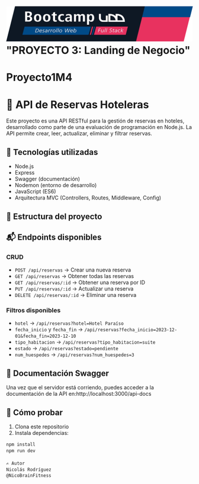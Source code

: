 <h1> <img src = "https://github.com/NicoBrainFitness/Proyecto1M2/blob/main/banner.png"> "PROYECTO 3: Landing de Negocio"</h1>

# Proyecto1M4

# 🧠 API de Reservas Hoteleras

Este proyecto es una API RESTful para la gestión de reservas en hoteles, desarrollado como parte de una evaluación de programación en Node.js. La API permite crear, leer, actualizar, eliminar y filtrar reservas.

## 🚀 Tecnologías utilizadas

- Node.js
- Express
- Swagger (documentación)
- Nodemon (entorno de desarrollo)
- JavaScript (ES6)
- Arquitectura MVC (Controllers, Routes, Middleware, Config)

## 📂 Estructura del proyecto


## 📬 Endpoints disponibles

### CRUD

- `POST /api/reservas` → Crear una nueva reserva
- `GET /api/reservas` → Obtener todas las reservas
- `GET /api/reservas/:id` → Obtener una reserva por ID
- `PUT /api/reservas/:id` → Actualizar una reserva
- `DELETE /api/reservas/:id` → Eliminar una reserva

### Filtros disponibles

- `hotel` → `/api/reservas?hotel=Hotel Paraíso`
- `fecha_inicio` y `fecha_fin` → `/api/reservas?fecha_inicio=2023-12-01&fecha_fin=2023-12-10`
- `tipo_habitacion` → `/api/reservas?tipo_habitacion=suite`
- `estado` → `/api/reservas?estado=pendiente`
- `num_huespedes` → `/api/reservas?num_huespedes=3`

## 📖 Documentación Swagger

Una vez que el servidor está corriendo, puedes acceder a la documentación de la API en:http://localhost:3000/api-docs


## 🧪 Cómo probar

1. Clona este repositorio
2. Instala dependencias:

```bash
npm install
npm run dev

✍️ Autor
Nicolás Rodríguez
@NicoBrainFitness

